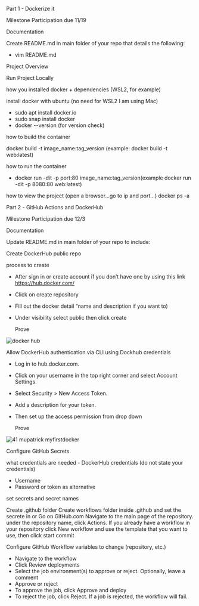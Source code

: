 Part 1 - Dockerize it

Milestone Participation due 11/19

Documentation

Create README.md in main folder of your repo that details the following:
-	vim README.md

Project Overview

Run Project Locally

how you installed docker + dependencies (WSL2, for example)

install docker with ubuntu (no need for WSL2 I am using Mac)
-	sudo apt  install docker.io
-	sudo snap install docker
-	docker --version (for version check)

how to build the container

docker build -t image_name:tag_version (example: docker build -t web:latest)

how to run the container

-	docker run -dit -p port:80 image_name:tag_version(example docker run -dit -p 8080:80 web:latest)

how to view the project (open a browser...go to ip and port...)
docker ps -a


Part 2 - GitHub Actions and DockerHub

Milestone Participation due 12/3

Documentation

Update README.md in main folder of your repo to include:

Create DockerHub public repo

  process to create

- After sign in or  create account if you don’t have one by using this link https://hub.docker.com/ 
- Click on create repository 
- Fill out the docker detail “name and description if you want to) 
- Under visibility select public then click create

  Prove

![docker hub](https://user-images.githubusercontent.com/77375881/144696354-86986300-3697-4abd-a63a-bb5d04c434e0.jpeg)


Allow DockerHub authentication via CLI using Dockhub credentials

- Log in to hub.docker.com.
- Click on your username in the top right corner and select Account Settings.
- Select Security > New Access Token.
- Add a description for your token. 
- Then set up the access permission from drop down 

   Prove


![41 mupatrick  myfirstdocker](https://user-images.githubusercontent.com/77375881/144696367-735237a0-3f0d-474b-8256-726abca13142.jpeg)



Configure GitHub Secrets

what credentials are needed - DockerHub credentials (do not state your credentials)


- Username
- Password or token as alternative

set secrets and secret names

Create .github folder
Create workflows folder inside .github and set the secrete in 
or
Go on GitHub.com
Navigate to the main page of the repository. 
under the repository name, click Actions. 
If you already have a workflow in your repository 
click New workflow and use the template that you want to use, 
then click start commit 

Configure GitHub Workflow
variables to change (repository, etc.)

- Navigate to the workflow
- Click Review deployments
- Select the job environment(s) to approve or reject. Optionally, leave a comment
- Approve or reject
- To approve the job, click Approve and deploy
- To reject the job, click Reject. If a job is rejected, the workflow will fail.



